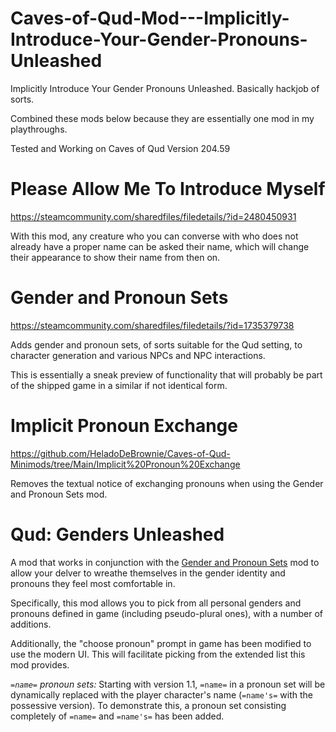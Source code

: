 # Caves-of-Qud-Mod---Implicitly-Introduce-Your-Gender-Pronouns-Unleashed
Implicitly Introduce Your Gender Pronouns Unleashed.  Basically hackjob of sorts.  

Combined these mods below because they are essentially one mod in my playthroughs.

Tested and Working on Caves of Qud Version 204.59

# Please Allow Me To Introduce Myself

https://steamcommunity.com/sharedfiles/filedetails/?id=2480450931

With this mod, any creature who you can converse with who does not already have a proper name can be asked their name, which will change their appearance to show their name from then on.



# Gender and Pronoun Sets

https://steamcommunity.com/sharedfiles/filedetails/?id=1735379738

Adds gender and pronoun sets, of sorts suitable for the Qud setting, to character generation and various NPCs and NPC interactions.

This is essentially a sneak preview of functionality that will probably be part of the shipped game in a similar if not identical form.



# Implicit Pronoun Exchange

https://github.com/HeladoDeBrownie/Caves-of-Qud-Minimods/tree/Main/Implicit%20Pronoun%20Exchange

Removes the textual notice of exchanging pronouns when using the Gender and Pronoun Sets mod.



# Qud: Genders Unleashed

A mod that works in conjunction with the [Gender and Pronoun Sets](https://steamcommunity.com/sharedfiles/filedetails/?id=1735379738) mod to allow your delver to wreathe themselves in the gender identity and pronouns they feel most comfortable in.

Specifically, this mod allows you to pick from all personal genders and pronouns defined in game (including pseudo-plural ones), with a number of additions.

Additionally, the "choose pronoun" prompt in game has been modified to use the modern UI. This will facilitate picking from the extended list this mod provides.

*`=name=` pronoun sets:* Starting with version 1.1, `=name=` in a pronoun set will be dynamically replaced with the player character's name (`=name's=` with the possessive version). To demonstrate this, a pronoun set consisting completely of `=name=` and `=name's=` has been added.
